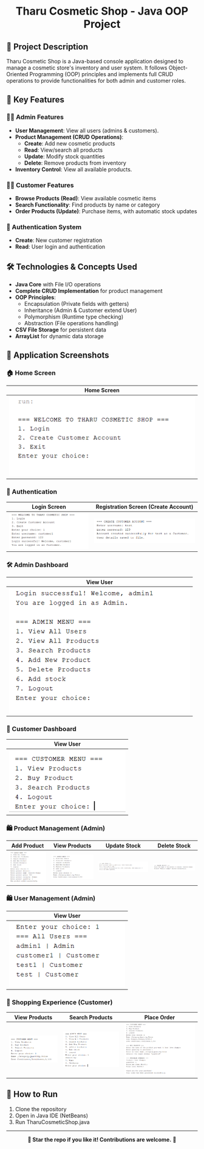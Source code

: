 <h1 align="center">Tharu Cosmetic Shop - Java OOP Project</h1>

<h2>📝 Project Description</h2>
<p>Tharu Cosmetic Shop is a Java-based console application designed to manage a cosmetic store's inventory and user system. It follows Object-Oriented Programming (OOP) principles and implements full CRUD operations to provide functionalities for both admin and customer roles.</p>

<h2>🔹 Key Features</h2>

<h3>👨‍💼 Admin Features</h3>
<ul>
  <li><strong>User Management</strong>: View all users (admins & customers).</li>
  <li><strong>Product Management (CRUD Operations)</strong>:
    <ul>
      <li><strong>Create</strong>: Add new cosmetic products</li>
      <li><strong>Read</strong>: View/search all products</li>
      <li><strong>Update</strong>: Modify stock quantities</li>
      <li><strong>Delete</strong>: Remove products from inventory</li>
    </ul>
  </li>
  <li><strong>Inventory Control</strong>: View all available products.</li>
</ul>

<h3>👩‍💼 Customer Features</h3>
<ul>
  <li><strong>Browse Products (Read)</strong>: View available cosmetic items</li>
  <li><strong>Search Functionality</strong>: Find products by name or category</li>
  <li><strong>Order Products (Update)</strong>: Purchase items, with automatic stock updates</li>
</ul>

<h3>🔐 Authentication System</h3>
<ul>
  <li><strong>Create</strong>: New customer registration</li>
  <li><strong>Read</strong>: User login and authentication</li>
</ul>

<h2>🛠️ Technologies & Concepts Used</h2>
<ul>
  <li><strong>Java Core</strong> with File I/O operations</li>
  <li><strong>Complete CRUD Implementation</strong> for product management</li>
  <li><strong>OOP Principles</strong>:
    <ul>
      <li>Encapsulation (Private fields with getters)</li>
      <li>Inheritance (Admin & Customer extend User)</li>
      <li>Polymorphism (Runtime type checking)</li>
      <li>Abstraction (File operations handling)</li>
    </ul>
  </li>
  <li><strong>CSV File Storage</strong> for persistent data</li>
  <li><strong>ArrayList</strong> for dynamic data storage</li>
</ul>

## 📸 Application Screenshots
### 🏠 Home Screen
| Home Screen | 
|--------------|
| ![Login](Screenshots_application/home.png) | 

### 🔐 Authentication
| Login Screen | Registration Screen (Create Account) |
|--------------|---------------------|
| ![Login](Screenshots_application/login.png) | ![Register](Screenshots_application/register.png) |

### 🛠️ Admin Dashboard
| View User | 
|-------------|
| ![Add Product](Screenshots_application/adminPanel.png) |

### 👤 Customer Dashboard
| View User | 
|-------------|
| ![Add Product](Screenshots_application/customer.png) |

### 🛍️ Product Management (Admin)
| Add Product | View Products | Update Stock | Delete Stock |
|-------------|---------------|--------------|--------------|
| ![Add Product](Screenshots_application/addProduct.png) | ![Product List](Screenshots_application/View.png) | ![Stock Update](Screenshots_application/addstock.png) | ![Stock Update](Screenshots_application/delete.png) |

### 🛍️ User Management (Admin)
| View User | 
|-------------|
| ![Add Product](Screenshots_application/user.png) |

### 🛒 Shopping Experience (Customer)
| View Products| Search Products | Place Order |
|-----------------|-----------------|-------------|
| ![Search](Screenshots_application/customerview.png)| ![Search](Screenshots_application/SearchProduct.png) | ![Order](Screenshots_application/Order.png) |


<h2>🚀 How to Run</h2>
<ol>
  <li>Clone the repository</li>
  <li>Open in Java IDE (NetBeans)</li>
  <li>Run TharuCosmeticShop.java</li>
</ol>

<hr>
<p align="center"><strong>🌟 Star the repo if you like it! Contributions are welcome.</strong> 🚀</p>

